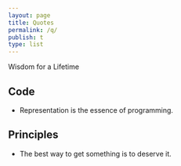 ```yaml
---
layout: page
title: Quotes
permalink: /q/
publish: t
type: list
---
```


Wisdom for a Lifetime

## Code
 - Representation is the essence of programming.

## Principles
 - The best way to get something is to deserve it.